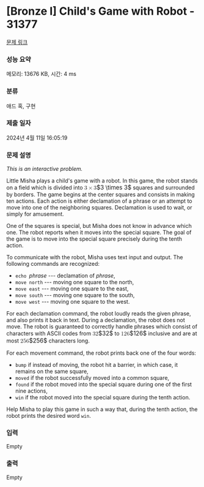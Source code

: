 # [Bronze I] Child's Game with Robot - 31377 

[문제 링크](https://www.acmicpc.net/problem/31377) 

### 성능 요약

메모리: 13676 KB, 시간: 4 ms

### 분류

애드 혹, 구현

### 제출 일자

2024년 4월 11일 16:05:19

### 문제 설명

<p><em>This is an interactive problem.</em></p>

<p>Little Misha plays a child's game with a robot. In this game, the robot stands on a field which is divided into <mjx-container class="MathJax" jax="CHTML" style="font-size: 109%; position: relative;"><mjx-math class="MJX-TEX" aria-hidden="true"><mjx-mn class="mjx-n"><mjx-c class="mjx-c33"></mjx-c></mjx-mn><mjx-mo class="mjx-n" space="3"><mjx-c class="mjx-cD7"></mjx-c></mjx-mo><mjx-mn class="mjx-n" space="3"><mjx-c class="mjx-c33"></mjx-c></mjx-mn></mjx-math><mjx-assistive-mml unselectable="on" display="inline"><math xmlns="http://www.w3.org/1998/Math/MathML"><mn>3</mn><mo>×</mo><mn>3</mn></math></mjx-assistive-mml><span aria-hidden="true" class="no-mathjax mjx-copytext">$3 \times 3$</span></mjx-container> squares and surrounded by borders. The game begins at the center squares and consists in making ten actions. Each action is either declamation of a phrase or an attempt to move into one of the neighboring squares. Declamation is used to wait, or simply for amusement.</p>

<p>One of the squares is special, but Misha does not know in advance which one. The robot reports when it moves into the special square. The goal of the game is to move into the special square precisely during the tenth action.</p>

<p>To communicate with the robot, Misha uses text input and output. The following commands are recognized:</p>

<ul>
	<li><code>echo </code><em>phrase</em>  --- declamation of <em>phrase</em>,</li>
	<li><code>move north</code>  --- moving one square to the north,</li>
	<li><code>move east</code>  --- moving one square to the east,</li>
	<li><code>move south</code>  --- moving one square to the south,</li>
	<li><code>move west</code>  --- moving one square to the west.</li>
</ul>

<p>For each declamation command, the robot loudly reads the given phrase, and also prints it back in text. During a declamation, the robot does not move. The robot is guaranteed to correctly handle phrases which consist of characters with ASCII codes from <mjx-container class="MathJax" jax="CHTML" style="font-size: 109%; position: relative;"><mjx-math class="MJX-TEX" aria-hidden="true"><mjx-mn class="mjx-n"><mjx-c class="mjx-c33"></mjx-c><mjx-c class="mjx-c32"></mjx-c></mjx-mn></mjx-math><mjx-assistive-mml unselectable="on" display="inline"><math xmlns="http://www.w3.org/1998/Math/MathML"><mn>32</mn></math></mjx-assistive-mml><span aria-hidden="true" class="no-mathjax mjx-copytext">$32$</span></mjx-container> to <mjx-container class="MathJax" jax="CHTML" style="font-size: 109%; position: relative;"><mjx-math class="MJX-TEX" aria-hidden="true"><mjx-mn class="mjx-n"><mjx-c class="mjx-c31"></mjx-c><mjx-c class="mjx-c32"></mjx-c><mjx-c class="mjx-c36"></mjx-c></mjx-mn></mjx-math><mjx-assistive-mml unselectable="on" display="inline"><math xmlns="http://www.w3.org/1998/Math/MathML"><mn>126</mn></math></mjx-assistive-mml><span aria-hidden="true" class="no-mathjax mjx-copytext">$126$</span></mjx-container> inclusive and are at most <mjx-container class="MathJax" jax="CHTML" style="font-size: 109%; position: relative;"><mjx-math class="MJX-TEX" aria-hidden="true"><mjx-mn class="mjx-n"><mjx-c class="mjx-c32"></mjx-c><mjx-c class="mjx-c35"></mjx-c><mjx-c class="mjx-c36"></mjx-c></mjx-mn></mjx-math><mjx-assistive-mml unselectable="on" display="inline"><math xmlns="http://www.w3.org/1998/Math/MathML"><mn>256</mn></math></mjx-assistive-mml><span aria-hidden="true" class="no-mathjax mjx-copytext">$256$</span></mjx-container> characters long.</p>

<p>For each movement command, the robot prints back one of the four words:</p>

<ul>
	<li><code>bump</code> if instead of moving, the robot hit a barrier, in which case, it remains on the same square,</li>
	<li><code>moved</code> if the robot successfully moved into a common square,</li>
	<li><code>found</code> if the robot moved into the special square during one of the first nine actions,</li>
	<li><code>win</code> if the robot moved into the special square during the tenth action.</li>
</ul>

<p>Help Misha to play this game in such a way that, during the tenth action, the robot prints the desired word <code>win</code>.</p>

### 입력 

 Empty

### 출력 

 Empty

